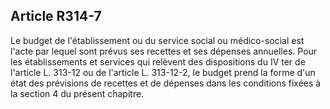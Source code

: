 ## Article R314-7

Le budget de l'établissement ou du service social ou médico-social est l'acte par lequel sont prévus ses
recettes et ses dépenses annuelles. Pour les établissements et services qui relèvent des dispositions du IV ter
de l'article L. 313-12 ou de l'article L. 313-12-2, le budget prend la forme d'un état des prévisions de recettes
et de dépenses dans les conditions fixées à la section 4 du présent chapitre.


